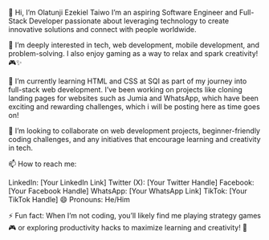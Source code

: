👋 Hi, I’m Olatunji Ezekiel Taiwo
I’m an aspiring Software Engineer and Full-Stack Developer passionate about leveraging technology to create innovative solutions and connect with people worldwide.

👀 I’m deeply interested in tech, web development, mobile development, and problem-solving. I also enjoy gaming as a way to relax and spark creativity! 🎮✨

🌱 I’m currently learning HTML and CSS at SQI as part of my journey into full-stack web development. I’ve been working on projects like cloning landing pages for websites such as Jumia and WhatsApp, which have been exciting and rewarding challenges, which i will be posting here as time goes on!

💞️ I’m looking to collaborate on web development projects, beginner-friendly coding challenges, and any initiatives that encourage learning and creativity in tech.

📫 How to reach me:

LinkedIn: [Your LinkedIn Link]
Twitter (X): [Your Twitter Handle]
Facebook: [Your Facebook Handle]
WhatsApp: [Your WhatsApp Link]
TikTok: [Your TikTok Handle]
😄 Pronouns: He/Him

⚡ Fun fact: When I’m not coding, you’ll likely find me playing strategy games 🎮 or exploring productivity hacks to maximize learning and creativity! 🚀

<!---
EzekielBliss/EzekielBliss is a ✨ special ✨ repository because its `README.md` (this file) appears on your GitHub profile.
You can click the Preview link to take a look at your changes.
--->
